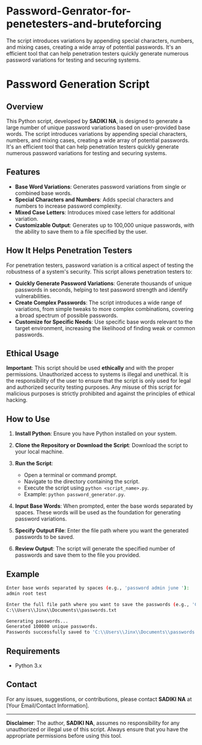 # Password-Genrator-for-penetesters-and-bruteforcing
The script introduces variations by appending special characters, numbers, and mixing cases, creating a wide array of potential passwords. It's an efficient tool that can help penetration testers quickly generate numerous password variations for testing and securing systems.

# Password Generation Script

## Overview

This Python script, developed by **SADIKI NA**, is designed to generate a large number of unique password variations based on user-provided base words. The script introduces variations by appending special characters, numbers, and mixing cases, creating a wide array of potential passwords. It's an efficient tool that can help penetration testers quickly generate numerous password variations for testing and securing systems.

## Features

- **Base Word Variations**: Generates password variations from single or combined base words.
- **Special Characters and Numbers**: Adds special characters and numbers to increase password complexity.
- **Mixed Case Letters**: Introduces mixed case letters for additional variation.
- **Customizable Output**: Generates up to 100,000 unique passwords, with the ability to save them to a file specified by the user.

## How It Helps Penetration Testers

For penetration testers, password variation is a critical aspect of testing the robustness of a system's security. This script allows penetration testers to:

- **Quickly Generate Password Variations**: Generate thousands of unique passwords in seconds, helping to test password strength and identify vulnerabilities.
- **Create Complex Passwords**: The script introduces a wide range of variations, from simple tweaks to more complex combinations, covering a broad spectrum of possible passwords.
- **Customize for Specific Needs**: Use specific base words relevant to the target environment, increasing the likelihood of finding weak or common passwords.

## Ethical Usage

**Important**: This script should be used **ethically** and with the proper permissions. Unauthorized access to systems is illegal and unethical. It is the responsibility of the user to ensure that the script is only used for legal and authorized security testing purposes. Any misuse of this script for malicious purposes is strictly prohibited and against the principles of ethical hacking.

## How to Use

1. **Install Python**: Ensure you have Python installed on your system.
   
2. **Clone the Repository or Download the Script**: Download the script to your local machine.

3. **Run the Script**:
   - Open a terminal or command prompt.
   - Navigate to the directory containing the script.
   - Execute the script using `python <script_name>.py`.
   - Example: `python password_generator.py`.

4. **Input Base Words**: When prompted, enter the base words separated by spaces. These words will be used as the foundation for generating password variations.

5. **Specify Output File**: Enter the file path where you want the generated passwords to be saved.

6. **Review Output**: The script will generate the specified number of passwords and save them to the file you provided.

## Example

```bash
Enter base words separated by spaces (e.g., 'password admin june '): 
admin root test

Enter the full file path where you want to save the passwords (e.g., 'C:\\Users\\Jinx\\Documents\\password.txt'):
C:\\Users\\Jinx\\Documents\\passwords.txt

Generating passwords...
Generated 100000 unique passwords.
Passwords successfully saved to 'C:\\Users\\Jinx\\Documents\\passwords.txt'.
```

## Requirements

- Python 3.x

## Contact

For any issues, suggestions, or contributions, please contact **SADIKI NA** at [Your Email/Contact Information].

---

**Disclaimer**: The author, **SADIKI NA**, assumes no responsibility for any unauthorized or illegal use of this script. Always ensure that you have the appropriate permissions before using this tool.
